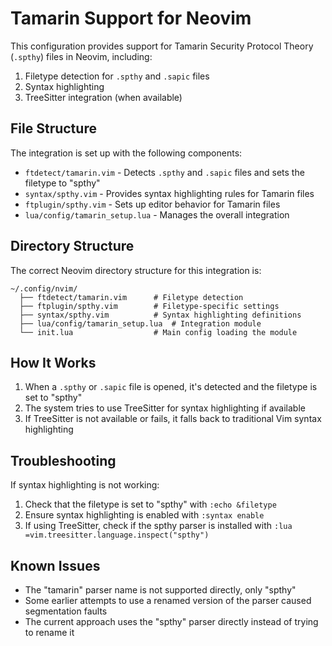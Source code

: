 # Tamarin Support for Neovim

This configuration provides support for Tamarin Security Protocol Theory (`.spthy`) files in Neovim, including:

1. Filetype detection for `.spthy` and `.sapic` files
2. Syntax highlighting
3. TreeSitter integration (when available)

## File Structure

The integration is set up with the following components:

- `ftdetect/tamarin.vim` - Detects `.spthy` and `.sapic` files and sets the filetype to "spthy"
- `syntax/spthy.vim` - Provides syntax highlighting rules for Tamarin files
- `ftplugin/spthy.vim` - Sets up editor behavior for Tamarin files
- `lua/config/tamarin_setup.lua` - Manages the overall integration

## Directory Structure

The correct Neovim directory structure for this integration is:

```
~/.config/nvim/
  ├── ftdetect/tamarin.vim      # Filetype detection
  ├── ftplugin/spthy.vim        # Filetype-specific settings
  ├── syntax/spthy.vim          # Syntax highlighting definitions
  ├── lua/config/tamarin_setup.lua  # Integration module
  └── init.lua                  # Main config loading the module
```

## How It Works

1. When a `.spthy` or `.sapic` file is opened, it's detected and the filetype is set to "spthy"
2. The system tries to use TreeSitter for syntax highlighting if available
3. If TreeSitter is not available or fails, it falls back to traditional Vim syntax highlighting

## Troubleshooting

If syntax highlighting is not working:

1. Check that the filetype is set to "spthy" with `:echo &filetype`
2. Ensure syntax highlighting is enabled with `:syntax enable`
3. If using TreeSitter, check if the spthy parser is installed with `:lua =vim.treesitter.language.inspect("spthy")`

## Known Issues

- The "tamarin" parser name is not supported directly, only "spthy"
- Some earlier attempts to use a renamed version of the parser caused segmentation faults
- The current approach uses the "spthy" parser directly instead of trying to rename it 